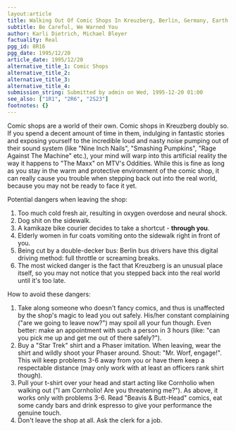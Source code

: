 ```yaml
---
layout:article
title: Walking Out Of Comic Shops In Kreuzberg, Berlin, Germany, Earth
subtitle: Be Careful, We Warned You
author: Karli Dietrich, Michael Bleyer
factuality: Real
pgg_id: 8R16
pgg_date: 1995/12/20
article_date: 1995/12/20
alternative_title_1: Comic Shops
alternative_title_2: 
alternative_title_3: 
alternative_title_4: 
submission_string: Submitted by admin on Wed, 1995-12-20 01:00
see_also: ["1R1", "2R6", "2S23"]
footnotes: {}
---
```

<div>
<p>Comic shops are a world of their own. Comic shops in Kreuzberg doubly so. If you spend a decent amount of time in them, indulging in fantastic stories and exposing yourself to the incredible loud and nasty noise pumping out of their sound system (like "Nine Inch Nails", "Smashing Pumpkins", "Rage Against The Machine" etc.), your mind will warp into this artificial reality the way it happens to "The Maxx" on MTV's Oddities. While this is fine as long as you stay in the warm and protective environment of the comic shop, it can really cause you trouble when stepping back out into the real world, because you may not be ready to face it yet.</p>
<p>Potential dangers when leaving the shop:</p>
<ol>
<li value="1">Too much cold fresh air, resulting in oxygen overdose and neural shock.</li>
<li value="2">Dog shit on the sidewalk.</li>
<li value="3">A kamikaze bike courier decides to take a shortcut - <strong>through you</strong>.</li>
<li value="4">Elderly women in fur coats vomiting onto the sidewalk right in front of you.</li>
<li value="5">Being cut by a double-decker bus: Berlin bus drivers have this digital driving method: full throttle or screaming breaks.</li>
<li value="6">The most wicked danger is the fact that Kreuzberg is an unusual place itself, so you may not notice that you stepped back into the real world until it's too late.</li>
</ol>
<p>How to avoid these dangers:</p>
<ol>
<li value="1">Take along someone who doesn't fancy comics, and thus is unaffected by the shop's magic to lead you out safely. His/her constant complaining ("are we going to leave now?") may spoil all your fun though. Even better: make an appointment with such a person in 3 hours (like: "can you pick me up and get me out of there safely?").</li>
<li value="2">Buy a "Star Trek" shirt and a Phaser imitation. When leaving, wear the shirt and wildly shoot your Phaser around. Shout: "Mr. Worf, engage!". This will keep problems 3-6 away from you or have them keep a respectable distance (may only work with at least an officers rank shirt though).</li>
<li value="3">Pull your t-shirt over your head and start acting like Cornholio when walking out ("I am Cornholio! Are you threatening me?"). As above, it works only with problems 3-6. Read "Beavis &amp; Butt-Head" comics, eat some candy bars and drink espresso to give your performance the genuine touch.</li>
<li value="4">Don't leave the shop at all. Ask the clerk for a job.</li>
</ol>
</div>
